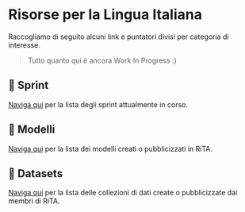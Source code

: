 # Risorse per la Lingua Italiana

Raccogliamo di seguito alcuni link e puntatori divisi per categoria di interesse.

> Tutto quanto qui è ancora Work In Progress :)

## 💯 Sprint

[Naviga qui](./sprint) per la lista degli sprint attualmente in corso. 

## 🤖 Modelli

[Naviga qui](./modelli) per la lista dei modelli creati o pubblicizzati in RiTA.

## 💾 Datasets

[Naviga qui](./datasets) per la lista delle collezioni di dati create o pubblicizzate dai membri di RiTA. 

